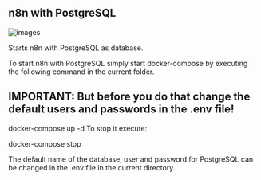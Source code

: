## n8n with PostgreSQL

![images](https://user-images.githubusercontent.com/98898685/166658309-c8d63b14-578d-43b2-904d-c21aea6dc8a8.jpeg)


Starts n8n with PostgreSQL as database.

To start n8n with PostgreSQL simply start docker-compose by executing the following command in the current folder.

## IMPORTANT: But before you do that change the default users and passwords in the .env file!

docker-compose up -d
To stop it execute:

docker-compose stop

The default name of the database, user and password for PostgreSQL can be changed in the .env file in the current directory.

